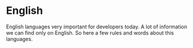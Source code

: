 # English
English languages very important for developers today. A lot of information we can find only on English. So here a few rules and words about this languages.
